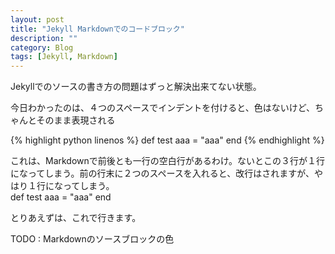 ```yaml
---
layout: post
title: "Jekyll Markdownでのコードブロック"
description: ""
category: Blog
tags: [Jekyll, Markdown]
---
```

Jekyllでのソースの書き方の問題はずっと解決出来てない状態。

今日わかったのは、４つのスペースでインデントを付けると、色はないけど、ちゃんとそのまま表現される

{% highlight python linenos %}
def test
  aaa = "aaa"
end
{% endhighlight %}

これは、Markdownで前後とも一行の空白行があるわけ。ないとこの３行が１行になってしまう。前の行末に２つのスペースを入れると、改行はされますが、やはり１行になってしまう。  
    def test
      aaa = "aaa"
    end

とりあえずは、これで行きます。

TODO : Markdownのソースブロックの色
